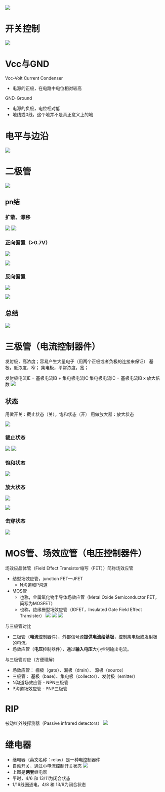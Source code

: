![](../photo/Pasted%20image%2020221115144224.png)
# 开关控制

![](../photo/Pasted%20image%2020221115145355.png)

# Vcc与GND 
Vcc-Volt Current Condenser
- 电源的正极，在电路中电位相对较高

GND-Ground
- 电源的负极，电位相对低
- 地线或0线，这个地并不是真正意义上的地

# 电平与边沿

![](../photo/Pasted%20image%2020221116151338.png)

# 二极管

![](../photo/Pasted%20image%2020221115181427.png)
## pn结

### 扩散、漂移
![](../photo/pIYBAF1vEkiAGjOGAAF2x5MaLRc307.gif)
![](../photo/o4YBAF1vEfuAOQ_pAAD6EDK7398570.gif)

### 正向偏置（>0.7V）

![](../photo/o4YBAF1vEgeAKqTpAAjTpqZ973U170.gif)

![](../photo/pIYBAF1vEmuAVa_pAAPLPUMjz5c607.gif)

### 反向偏置
![](../photo/pIYBAF1vEniAH53EAAj6vUWoEYc068.gif)

![](../photo/o4YBAF1vEi-APnsSAALnymt2NmI196.gif)

## 总结
![](../photo/Pasted%20image%2020221115153916.png)
# 三极管（电流控制器件）
发射极，高浓度；容易产生大量电子（用两个正极或者负极的连接来保证）
基极，低浓度，窄；
集电极，平常浓度，宽；

发射极电流IE = 基极电流IB + 集电极电流IC
集电极电流IC  = 基极电流IB x 放大倍数
![](../photo/Pasted%20image%2020221115182458.png)
## 状态
用做开关：截止状态（关），饱和状态（开）
用做放大器：放大状态

![](../photo/Pasted%20image%2020221116091455.png)

### 截止状态
![](../photo/Pasted%20image%2020221116092434.png)
![](../photo/Pasted%20image%2020221116092717.png)

### 饱和状态
![](../photo/Pasted%20image%2020221116092830.png)

### 放大状态
![](../photo/Pasted%20image%2020221116093215.png)

![](../photo/Pasted%20image%2020221116091616.png)

### 击穿状态
![](../photo/Pasted%20image%2020221116092606.png)

# MOS管、场效应管（电压控制器件）
场效应晶体管（Field Effect Transistor缩写（FET））简称场效应管
- 结型场效应管，junction FET—JFET
	- N沟道和P沟道
- MOS管
	- 也称，金属氧化物半导体场效应管（Metal Oxide Semiconductor FET，简写为MOSFET）
	- 也称，绝缘栅型场效应管（IGFET，Insulated Gate Field Effect Transister）
![](../photo/Pasted%20image%2020221116103216.png)
![](../photo/Pasted%20image%2020221116103734.png)
![](../photo/Pasted%20image%2020221116140556.png)

与三极管对比
- 三极管（**电流**控制器件），外部信号源**提供电流给基极**，控制集电极或发射极的电流。
- 场效应管（**电压**控制器件），通过**输入电压**大小控制输出电流。

与三极管对应（方便理解）
- 场效应管： 栅极（gate）、漏极（drain）、         源极（source）
- 三极管：    基极（base）、集电极（collector）、发射极（emitter）
- N沟道场效应管 - NPN三极管
- P沟道场效应管  - PNP三极管

# RIP
被动红外线探测器（Passive infrared detectors）
![](../photo/Pasted%20image%2020221117102020.png)

# 继电器
- 继电器（英文名称：relay）是一种电控制器件
- 自动开关，通过小电流控制开关状态
![](../photo/Pasted%20image%2020221117121809.png)
- 上图是**两套**继电器
- 平时，4/6 和 13/11为闭合状态
- 1/16线圈通电，4/8 和 13/9为闭合状态